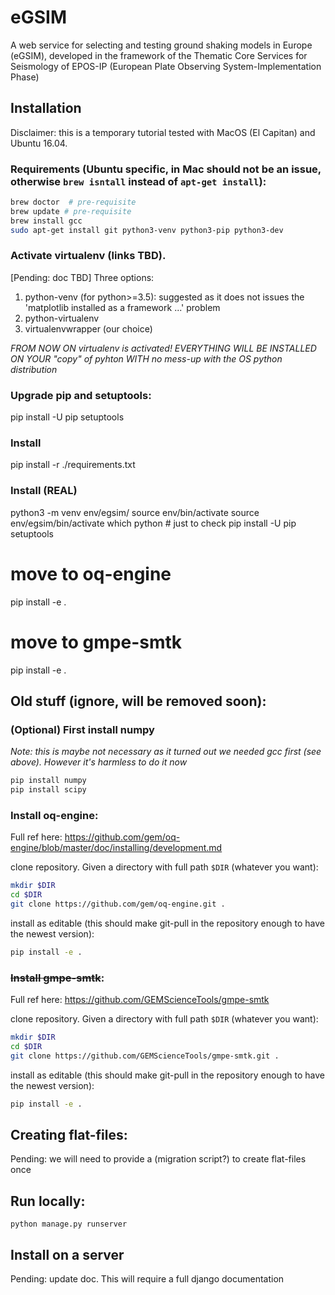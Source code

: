 # eGSIM
A web service for selecting and testing  ground shaking models in Europe (eGSIM), developed
in the framework of the  Thematic Core Services for Seismology of EPOS-IP
(European Plate Observing  System-Implementation Phase)

## Installation

Disclaimer: this is a temporary tutorial tested with MacOS (El Capitan) and Ubuntu 16.04. 

### Requirements (Ubuntu specific, in Mac should not be an issue, otherwise `brew isntall` instead of `apt-get install`):
```bash
brew doctor  # pre-requisite
brew update # pre-requisite
brew install gcc
sudo apt-get install git python3-venv python3-pip python3-dev
```

### Activate virtualenv (links TBD).
[Pending: doc TBD] Three options:
  1. python-venv (for python>=3.5): suggested as it does not issues the 'matplotlib installed as a framework ...' problem
  2. python-virtualenv
  3. virtualenvwrapper (our choice)

*FROM NOW ON virtualenv is activated! EVERYTHING WILL BE INSTALLED ON YOUR "copy" of pyhton WITH no mess-up with the OS python distribution*

### Upgrade pip and setuptools:
pip install -U pip setuptools

### Install
pip install -r ./requirements.txt


### Install (REAL)

python3 -m venv  env/egsim/
source env/bin/activate
source env/egsim/bin/activate
which python  # just to check
pip install -U pip setuptools
# move to oq-engine
pip install -e .
# move to gmpe-smtk
pip install -e .


## Old stuff (ignore, will be removed soon):

### (Optional) First install numpy

*Note: this is maybe not necessary as it turned out we needed gcc first (see above). However it's harmless to do it now*

```bash
pip install numpy
pip install scipy
```

### Install oq-engine:

Full ref here: https://github.com/gem/oq-engine/blob/master/doc/installing/development.md

clone repository. Given a directory with full path `$DIR` (whatever you want):
```bash
mkdir $DIR
cd $DIR
git clone https://github.com/gem/oq-engine.git .
```
install as editable (this should make git-pull in the repository enough to have the newest version):
```bash
pip install -e .
```

### ~~Install gmpe-smtk~~:

Full ref here: https://github.com/GEMScienceTools/gmpe-smtk

clone repository. Given a directory with full path `$DIR` (whatever you want):
```bash
mkdir $DIR
cd $DIR
git clone https://github.com/GEMScienceTools/gmpe-smtk.git .
```
install as editable (this should make git-pull in the repository enough to have the newest version):
```bash
pip install -e .
```

## Creating flat-files:
Pending: we will need to provide a (migration script?) to create flat-files once

## Run locally:
```
python manage.py runserver
```

## Install on a server
Pending: update doc. This will require a full django documentation

